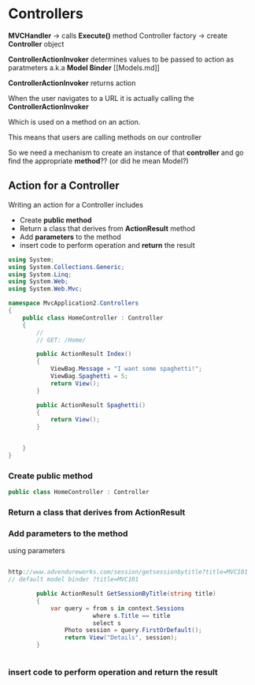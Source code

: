 # Controllers

**MVCHandler** -> calls **Execute()** method
Controller factory -> create **Controller** object

**ControllerActionInvoker** determines values to be passed to action as paratmeters
a.k.a **Model Binder** [[Models.md]]

**ControllerActionInvoker** returns action

When the user navigates to a URL it is actually calling the **ControllerActionInvoker**

Which is used on a method on an action.

This means that users are calling methods on our controller

So we need a mechanism to create an instance of that **controller** and go find the appropriate **method**?? (or did he mean Model?)


## Action for a Controller

Writing an action for a Controller includes
* Create **public method**
* Return a class that derives from **ActionResult** method
* Add **parameters** to the method
* insert code to perform operation and **return** the result

```C#
using System;
using System.Collections.Generic;
using System.Linq;
using System.Web;
using System.Web.Mvc;

namespace MvcApplication2.Controllers
{
    public class HomeController : Controller
    {
        //
        // GET: /Home/

        public ActionResult Index()
        {
            ViewBag.Message = "I want some spaghetti!";
            ViewBag.Spaghetti = 5;
            return View();
        }

        public ActionResult Spaghetti()
        {
            return View();
        }


    }
}

```
### Create **public method**

```C#
public class HomeController : Controller
```

### Return a class that derives from **ActionResult**

### Add **parameters** to the method

using parameters

```C#

http://www.advendureworks.com/session/getsessionbytitle?title=MVC101
// default model binder ?title=MVC101

        public ActionResult GetSessionByTitle(string title)
        {
            var query = from s in context.Sessions
                        where s.Title == title
                        select s
                Photo session = query.FirstOrDefault();
                return View("Details", session);
        }



``` 


### insert code to perform operation and **return** the result


